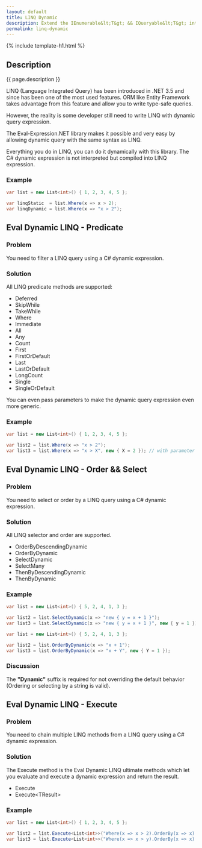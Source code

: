 ```yaml
---
layout: default
title: LINQ Dynamic
description: Extend the IEnumerable&lt;T&gt; && IQueryable&lt;T&gt; interface with methods to use LINQ with dynamic expressions.
permalink: linq-dynamic
---
```


{% include template-h1.html %}

## Description
{{ page.description }}

LINQ (Language Integrated Query) has been introduced in .NET 3.5 and since has been one of the most used features. ORM like Entity Framework takes advantage from this feature and allow you to write type-safe queries.

However, the reality is some developer still need to write LINQ with dynamic query expression.

The Eval-Expression.NET library makes it possible and very easy by allowing dynamic query with the same syntax as LINQ.

Everything you do in LINQ, you can do it dynamically with this library. The C# dynamic expression is not interpreted but compiled into LINQ expression.

### Example
```csharp
var list = new List<int>() { 1, 2, 3, 4, 5 };

var linqStatic  = list.Where(x => x > 2);
var linqDynamic = list.Where(x => "x > 2");
```

## Eval Dynamic LINQ - Predicate

### Problem
You need to filter a LINQ query using a C# dynamic expression.

### Solution
All LINQ predicate methods are supported:

- Deferred
 - SkipWhile
 - TakeWhile
 - Where
- Immediate
 - All
 - Any
 - Count
 - First
 - FirstOrDefault
 - Last
 - LastOrDefault
 - LongCount
 - Single
 - SingleOrDefault

You can even pass parameters to make the dynamic query expression even more generic.

### Example
```csharp
var list = new List<int>() { 1, 2, 3, 4, 5 };

var list2 = list.Where(x => "x > 2");
var list3 = list.Where(x => "x > X", new { X = 2 }); // with parameter
```

## Eval Dynamic LINQ - Order && Select
### Problem
You need to select or order by a LINQ query using a C# dynamic expression.

### Solution
All LINQ selector and order are supported.

 - OrderByDescendingDynamic
 - OrderByDynamic
 - SelectDynamic
 - SelectMany
 - ThenByDescendingDynamic
 - ThenByDynamic

### Example
```csharp
var list = new List<int>() { 5, 2, 4, 1, 3 };

var list2 = list.SelectDynamic(x => "new { y = x + 1 }");
var list3 = list.SelectDynamic(x => "new { y = x + 1 }", new { y = 1 });
```
```csharp
var list = new List<int>() { 5, 2, 4, 1, 3 };

var list2 = list.OrderByDynamic(x => "x + 1");
var list3 = list.OrderByDynamic(x => "x + Y", new { Y = 1 });
```

### Discussion
The **"Dynamic"** suffix is required for not overriding the default behavior (Ordering or selecting by a string is valid).

## Eval Dynamic LINQ - Execute
### Problem
You need to chain multiple LINQ methods from a LINQ query using a C# dynamic expression.

### Solution
The Execute method is the Eval Dynamic LINQ ultimate methods which let you evaluate and execute a dynamic expression and return the result.

- Execute
- Execute&lt;TResult&gt;

### Example
```csharp
var list = new List<int>() { 1, 2, 3, 4, 5 };

var list2 = list.Execute<List<int>>("Where(x => x > 2).OrderBy(x => x).ToList()");
var list3 = list.Execute<List<int>>("Where(x => x > y).OrderBy(x => x).ToList()", new { y = 2 });
```
